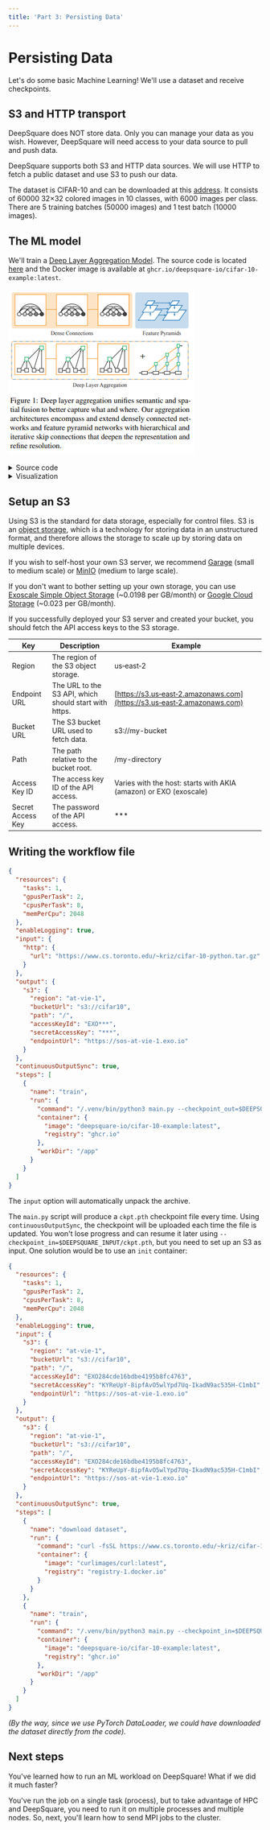```yaml
---
title: 'Part 3: Persisting Data'
---
```


# Persisting Data

Let's do some basic Machine Learning! We'll use a dataset and receive checkpoints.

## S3 and HTTP transport

DeepSquare does NOT store data. Only you can manage your data as you wish. However, DeepSquare will need access to your data source to pull and push data.

DeepSquare supports both S3 and HTTP data sources. We will use HTTP to fetch a public dataset and use S3 to push our data.

The dataset is CIFAR-10 and can be downloaded at this [address](https://www.cs.toronto.edu/~kriz/cifar-10-python.tar.gz). It consists of 60000 32×32 colored images in 10 classes, with 6000 images per class. There are 5 training batches (50000 images) and 1 test batch (10000 images).

## The ML model

We'll train a [Deep Layer Aggregation Model](https://arxiv.org/abs/1707.06484). The source code is located [here](https://github.com/deepsquare-io/cifar-10-example) and the Docker image is available at `ghcr.io/deepsquare-io/cifar-10-example:latest`.

<div style={{textAlign: 'center'}}>

![image-20230308175425478](./part-3.assets/image-20230308175425478.png#invert-on-dark)

</div>

<details>
  <summary>Source code</summary>

```python title="model.py (PyTorch Model)"
import torch
import torch.nn.functional as F
from torch import nn


class BasicBlock(nn.Module):
    expansion = 1

    def __init__(self, in_planes, planes, stride=1):
        super(BasicBlock, self).__init__()
        self.conv1 = nn.Conv2d(
            in_planes, planes, kernel_size=3, stride=stride, padding=1, bias=False
        )
        self.bn1 = nn.BatchNorm2d(planes)
        self.conv2 = nn.Conv2d(
            planes, planes, kernel_size=3, stride=1, padding=1, bias=False
        )
        self.bn2 = nn.BatchNorm2d(planes)

        self.shortcut = nn.Sequential()
        if stride != 1 or in_planes != self.expansion * planes:
            self.shortcut = nn.Sequential(
                nn.Conv2d(
                    in_planes,
                    self.expansion * planes,
                    kernel_size=1,
                    stride=stride,
                    bias=False,
                ),
                nn.BatchNorm2d(self.expansion * planes),
            )

    def forward(self, x):
        out = F.relu(self.bn1(self.conv1(x)))
        out = self.bn2(self.conv2(out))
        out += self.shortcut(x)
        out = F.relu(out)
        return out


class Root(nn.Module):
    def __init__(self, in_channels, out_channels, kernel_size=1):
        super(Root, self).__init__()
        self.conv = nn.Conv2d(
            in_channels,
            out_channels,
            kernel_size,
            stride=1,
            padding=(kernel_size - 1) // 2,
            bias=False,
        )
        self.bn = nn.BatchNorm2d(out_channels)

    def forward(self, xs: list[torch.Tensor]):
        x = torch.cat(xs, 1)
        out = F.relu(self.bn(self.conv(x)))
        return out


class Tree(nn.Module):
    def __init__(self, block, in_channels, out_channels, level=1, stride=1):
        super(Tree, self).__init__()
        self.root = Root(2 * out_channels, out_channels)
        if level == 1:
            self.left_tree = block(in_channels, out_channels, stride=stride)
            self.right_tree = block(out_channels, out_channels, stride=1)
        else:
            self.left_tree = Tree(
                block, in_channels, out_channels, level=level - 1, stride=stride
            )
            self.right_tree = Tree(
                block, out_channels, out_channels, level=level - 1, stride=1
            )

    def forward(self, x):
        out1 = self.left_tree(x)
        out2 = self.right_tree(out1)
        out = self.root([out1, out2])
        return out


class SimpleDLA(nn.Module):
    def __init__(self, block=BasicBlock, num_classes=10):
        super(SimpleDLA, self).__init__()
        self.base = nn.Sequential(
            nn.Conv2d(3, 16, kernel_size=3, stride=1, padding=1, bias=False),
            nn.BatchNorm2d(16),
            nn.ReLU(True),
        )

        self.layer1 = nn.Sequential(
            nn.Conv2d(16, 16, kernel_size=3, stride=1, padding=1, bias=False),
            nn.BatchNorm2d(16),
            nn.ReLU(True),
        )

        self.layer2 = nn.Sequential(
            nn.Conv2d(16, 32, kernel_size=3, stride=1, padding=1, bias=False),
            nn.BatchNorm2d(32),
            nn.ReLU(True),
        )

        self.layer3 = Tree(block, 32, 64, level=1, stride=1)
        self.layer4 = Tree(block, 64, 128, level=2, stride=2)
        self.layer5 = Tree(block, 128, 256, level=2, stride=2)
        self.layer6 = Tree(block, 256, 512, level=1, stride=2)
        self.linear = nn.Linear(512, num_classes)

    def forward(self, x):
        out = self.base(x)
        out = self.layer1(out)
        out = self.layer2(out)
        out = self.layer3(out)
        out = self.layer4(out)
        out = self.layer5(out)
        out = self.layer6(out)
        out = F.avg_pool2d(out, 4)
        out = out.view(out.size(0), -1)
        out = self.linear(out)
        return out

```

</details>

<details>
<summary>Visualization</summary>

![model.pt](./part-3.assets/model.pt.svg#invert-on-dark)

</details>

## Setup an S3

Using S3 is the standard for data storage, especially for control files. S3 is an [object storage](https://aws.amazon.com/what-is/object-storage/), which is a technology for storing data in an unstructured format, and therefore allows the storage to scale up by storing data on multiple devices.

If you wish to self-host your own S3 server, we recommend [Garage](https://garagehq.deuxfleurs.fr) (small to medium scale) or [MinIO](https://min.io) (medium to large scale).

If you don't want to bother setting up your own storage, you can use [Exoscale Simple Object Storage](https://www.exoscale.com/object-storage/) (~0.0198 per GB/month) or [Google Cloud Storage](https://cloud.google.com/storage) (~0.023 per GB/month).

If you successfully deployed your S3 server and created your bucket, you should fetch the API access keys to the S3 storage.

| Key               | Description                                           | Example                                                                  |
| ----------------- | ----------------------------------------------------- | ------------------------------------------------------------------------ |
| Region            | The region of the S3 object storage.                  | us‑east‑2                                                                |
| Endpoint URL      | The URL to the S3 API, which should start with https. | [https://s3.us‑east‑2.amazonaws.com](https://s3.us‑east‑2.amazonaws.com) |
| Bucket URL        | The S3 bucket URL used to fetch data.                 | s3://my-bucket                                                           |
| Path              | The path relative to the bucket root.                 | /my-directory                                                            |
| Access Key ID     | The access key ID of the API access.                  | Varies with the host: starts with AKIA (amazon) or EXO (exoscale)        |
| Secret Access Key | The password of the API access.                       | \*\*\*                                                                   |

## Writing the workflow file

```json title="Workflow"
{
  "resources": {
    "tasks": 1,
    "gpusPerTask": 2,
    "cpusPerTask": 8,
    "memPerCpu": 2048
  },
  "enableLogging": true,
  "input": {
    "http": {
      "url": "https://www.cs.toronto.edu/~kriz/cifar-10-python.tar.gz"
    }
  },
  "output": {
    "s3": {
      "region": "at-vie-1",
      "bucketUrl": "s3://cifar10",
      "path": "/",
      "accessKeyId": "EXO***",
      "secretAccessKey": "***",
      "endpointUrl": "https://sos-at-vie-1.exo.io"
    }
  },
  "continuousOutputSync": true,
  "steps": [
    {
      "name": "train",
      "run": {
        "command": "/.venv/bin/python3 main.py --checkpoint_out=$DEEPSQUARE_OUTPUT/ckpt.pth --dataset=$DEEPSQUARE_INPUT/",
        "container": {
          "image": "deepsquare-io/cifar-10-example:latest",
          "registry": "ghcr.io"
        },
        "workDir": "/app"
      }
    }
  ]
}
```

The `input` option will automatically unpack the archive.

The `main.py` script will produce a `ckpt.pth` checkpoint file every time. Using `continuousOutputSync`, the checkpoint will be uploaded each time the file is updated. You won't lose progress and can resume it later using `--checkpoint_in=$DEEPSQUARE_INPUT/ckpt.pth`, but you need to set up an S3 as input. One solution would be to use an `init` container:

```json title="Workflow with resume checkpoint"
{
  "resources": {
    "tasks": 1,
    "gpusPerTask": 2,
    "cpusPerTask": 8,
    "memPerCpu": 2048
  },
  "enableLogging": true,
  "input": {
    "s3": {
      "region": "at-vie-1",
      "bucketUrl": "s3://cifar10",
      "path": "/",
      "accessKeyId": "EXO284cde16bdbe4195b8fc4763",
      "secretAccessKey": "KYReUpY-8ipfAvO5wlYpd7Uq-IkadN9ac535H-C1mbI",
      "endpointUrl": "https://sos-at-vie-1.exo.io"
    }
  },
  "output": {
    "s3": {
      "region": "at-vie-1",
      "bucketUrl": "s3://cifar10",
      "path": "/",
      "accessKeyId": "EXO284cde16bdbe4195b8fc4763",
      "secretAccessKey": "KYReUpY-8ipfAvO5wlYpd7Uq-IkadN9ac535H-C1mbI",
      "endpointUrl": "https://sos-at-vie-1.exo.io"
    }
  },
  "continuousOutputSync": true,
  "steps": [
    {
      "name": "download dataset",
      "run": {
        "command": "curl -fsSL https://www.cs.toronto.edu/~kriz/cifar-10-python.tar.gz -o $STORAGE_PATH/cifar-10-python.tar.gz; tar -C $STORAGE_PATH -xvzf $STORAGE_PATH/cifar-10-python.tar.gz; ls -lah $STORAGE_PATH",
        "container": {
          "image": "curlimages/curl:latest",
          "registry": "registry-1.docker.io"
        }
      }
    },
    {
      "name": "train",
      "run": {
        "command": "/.venv/bin/python3 main.py --checkpoint_in=$DEEPSQUARE_INPUT/ckpt.pth --checkpoint_out=$DEEPSQUARE_OUTPUT/ckpt.pth --dataset=$STORAGE_PATH/",
        "container": {
          "image": "deepsquare-io/cifar-10-example:latest",
          "registry": "ghcr.io"
        },
        "workDir": "/app"
      }
    }
  ]
}
```

_(By the way, since we use PyTorch DataLoader, we could have downloaded the dataset directly from the code)._

## Next steps

You've learned how to run an ML workload on DeepSquare! What if we did it much faster?

You've run the job on a single task (process), but to take advantage of HPC and DeepSquare, you need to run it on multiple processes and multiple nodes. So, next, you'll learn how to send MPI jobs to the cluster.
